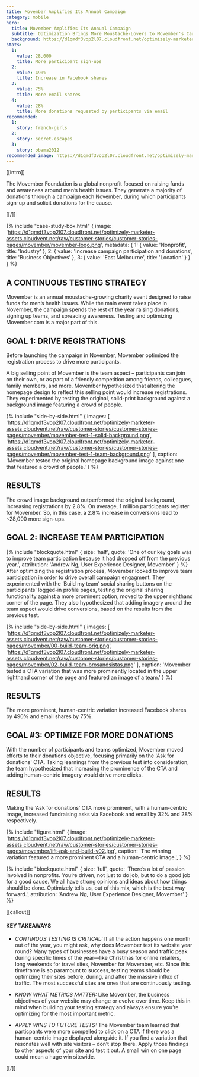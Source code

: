```yaml
---
title: Movember Amplifies Its Annual Campaign
category: mobile
hero:
  title: Movember Amplifies Its Annual Campaign
  subtitle: Optimization Brings More Moustache-Lovers to Movember's Cause
  background: https://d1qmdf3vop2l07.cloudfront.net/optimizely-marketer-assets.cloudvent.net/raw/customer-stories/customer-stories-pages/movember/movember-hero.jpg
stats:
  1:
    value: 28,000
    title: More participant sign-ups
  2:
    value: 490%
    title: Increase in Facebook shares
  3:
    value: 75%
    title: More email shares
  4:
    value: 28%
    title: More donations requested by participants via email
recommended:
  1:
    story: french-girls
  2:
    story: secret-escapes
  3:
    story: obama2012
recommended_image: https://d1qmdf3vop2l07.cloudfront.net/optimizely-marketer-assets.cloudvent.net/raw/customer-stories/customer-stories-pages/movember/movember-hero-medium.jpg
---
```


[[intro]]

The Movember Foundation is a global nonprofit focused on raising funds and awareness around men’s health issues. They generate a majority of donations through a campaign each November, during which participants sign-up and solicit donations for the cause.

[[/]]

{% include "case-study-box.html"
  {
    image: 'https://d1qmdf3vop2l07.cloudfront.net/optimizely-marketer-assets.cloudvent.net/raw/customer-stories/customer-stories-pages/movember/movember-logo.png',
    metadata: {
      1: {
        value: 'Nonprofit',
        title: 'Industry'
      },
      2: {
        value: 'Increase campaign participation and donations',
        title: 'Business Objectives'
      },
      3: {
        value: 'East Melbourne',
        title: 'Location'
      }
    }
  }
%}

## A CONTINUOUS TESTING STRATEGY

Movember is an annual moustache-growing charity event designed to raise funds for men’s health issues. While the main event takes place in November, the campaign spends the rest of the year raising donations, signing up teams, and spreading awareness. Testing and optimizing Movember.com is a major part of this.

## GOAL 1: DRIVE REGISTRATIONS

Before launching the campaign in November, Movember optimized the registration process to drive more participants.

A big selling point of Movember is the team aspect – participants can join on their own, or as part of a friendly competition among friends, colleagues, family members, and more. Movember hypothesized that altering the homepage design to reflect this selling point would increase registrations. They experimented by testing the original, solid-print background against a background image featuring a crowd of people.

{% include "side-by-side.html"
  {
    images: [
      'https://d1qmdf3vop2l07.cloudfront.net/optimizely-marketer-assets.cloudvent.net/raw/customer-stories/customer-stories-pages/movember/movember-test-1-solid-background.png',
      'https://d1qmdf3vop2l07.cloudfront.net/optimizely-marketer-assets.cloudvent.net/raw/customer-stories/customer-stories-pages/movember/movember-test-1-team-background.png'
    ],
    caption: 'Movember tested the original homepage background image against one that featured a crowd of people.'
  }
%}


## RESULTS

The crowd image background outperformed the original background, increasing registrations by 2.8%. On average, 1 million participants register for Movember. So, in this case, a 2.8% increase in conversions lead to ~28,000 more sign-ups.

## GOAL 2: INCREASE TEAM PARTICIPATION
{% include "blockquote.html"
  {
    size: 'half',
    quote: 'One of our key goals was to improve team participation because it had dropped off from the previous year.',
    attribution: 'Andrew Ng, User Experience Designer, Movember'
  }
%}
After optimizing the registration process, Movember looked to improve team participation in order to drive overall campaign engagment. They experimented with the ‘Build my team’ social sharing buttons on the participants' logged-in profile pages, testing the original sharing functionality against a more prominent option, moved to the upper righthand corner of the page. They also hypothesized that adding imagery around the team aspect would drive conversions, based on the results from the previous test.

{% include "side-by-side.html"
  {
    images: [
      'https://d1qmdf3vop2l07.cloudfront.net/optimizely-marketer-assets.cloudvent.net/raw/customer-stories/customer-stories-pages/movember/00-build-team-orig.png',
      'https://d1qmdf3vop2l07.cloudfront.net/optimizely-marketer-assets.cloudvent.net/raw/customer-stories/customer-stories-pages/movember/02-build-team-brosandsistas.png'
    ],
    caption: 'Movember tested a CTA variation that was more prominently located in the upper righthand corner of the page and featured an image of a team.'
  }
%}

## RESULTS

The more prominent, human-centric variation increased Facebook shares by 490% and email shares by 75%.

## GOAL #3: OPTIMIZE FOR MORE DONATIONS

With the number of participants and teams optimized, Movember moved efforts to their donations objective, focusing primarily on the 'Ask for donations' CTA. Taking learnings from the previous test into consideration, the team hypothesized that increasing the prominence of the CTA and adding human-centric imagery would drive more clicks.

## RESULTS

Making the ‘Ask for donations’ CTA more prominent, with a human-centric image, increased fundraising asks via Facebook and email by 32% and 28% respectively.

{% include "figure.html"
  {
    image: 'https://d1qmdf3vop2l07.cloudfront.net/optimizely-marketer-assets.cloudvent.net/raw/customer-stories/customer-stories-pages/movember/lift-ask-and-build-v02.jpg',
    caption: 'The winning variation featured a more prominent CTA and a human-centric image.',
  }
%}


{% include "blockquote.html"
  {
    size: 'full',
    quote: 'There’s a lot of passion involved in nonprofits. You’re driven, not just to do job, but to do a good job for a good
cause. We all have strong opinions and ideas about how things should be done. Optimizely tells us, out of this mix, which is the best way forward.',
    attribution: 'Andrew Ng, User Experience Designer, Movember'
  }
%}

[[callout]]

#### KEY TAKEAWAYS

- *CONTINOUS TESTING IS CRITICAL:* If all the action happens one month out of the year, you might ask, why does Movember test its website year round? Many types of businesses have a busy season and traffic peak during specific times of the year—like Christmas for online retailers, long weekends for travel sites, November for Movember, etc. Since this timeframe is so paramount to success, testing teams should be optimizing their sites before, during, and after the massive influx of traffic. The most successful sites are ones that are continuously testing.

- *KNOW WHAT METRICS MATTER:* Like Movember, the business objectives of your website may change or evolve over time. Keep this in mind when building your testing strategy and always ensure you’re optimizing for the most important metric.

- *APPLY WINS TO FUTURE TESTS:* The Movember team learned that particpants were more compelled to click on a CTA if there was a human-centric image displayed alongside it. If you find a variation that resonates well with site visitors – don’t stop there. Apply those findings to other aspects of your site and test it out. A small win on one page could mean a huge win sitewide.

[[/]]



